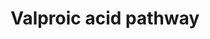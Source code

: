 ---
annotations:
- id: DOID:1826
  parent: central nervous system disease
  type: Disease Ontology
  value: epilepsy
- id: PW:0001229
  parent: classic metabolic pathway
  type: Pathway Ontology
  value: xenobiotic metabolic pathway
- id: CL:0000540
  parent: animal cell
  type: Cell Type Ontology
  value: neuron
- id: PW:0001451
  parent: drug pathway
  type: Pathway Ontology
  value: valproic acid drug pathway
- id: CL:0000182
  parent: native cell
  type: Cell Type Ontology
  value: hepatocyte
authors:
- Fehrhart
- DeSl
- Khanspers
- MaintBot
citedin:
- link: PMC6961668
  title: The double dealing of cyclin D1 (2020)
communities:
- Diseases
- ONTOX
description: 'Valproic acid is a drug used for treatment and management of seizure
  disorders, mania and prophylactic treatment of migraine headache. In epileptics,
  valproic acid is used to control absence seizures, tonic-clonic seizures (grand
  mal), complex partial seizures, and the seizures associated with Lennox-Gastaut
  syndrome.  Valproic Acid dissociates to the valproate ion in the gastrointestinal
  tract and then binds to and inhibits GABA transaminase. The drug''s anticonvulsant
  activity may be related to increased brain concentrations of gamma-aminobutyric
  acid (GABA), an inhibitory neurotransmitter in the CNS, by inhibiting enzymes that
  catabolize GABA or block the reuptake of GABA into glia and nerve endings. Valproic
  Acid may also work by suppressing repetitive neuronal firing through inhibition
  of voltage-sensitive sodium channels. It is also a histone deacetylase inhibitor.
  Valproic acid has also been shown to be an inhibitor of an enzyme called histone
  deacetylase 1 (HDAC1). HDAC1 is needed for HIV to remain in infected cells. A study
  published in August 2005 revealed that patients treated with valproic acid in addition
  to highly active antiretroviral therapy (HAART) showed a 75% reduction in latent
  HIV infection.  Source: description from http://www.drugbank.ca/drugs/DB00313 Metabolic
  pathway from: http://smpdb.ca/view/SMP00635  Proteins on this pathway have targeted
  assays available via the [https://assays.cancer.gov/available_assays?wp_id=WP3871
  CPTAC Assay Portal].'
last-edited: 2019-09-17
ndex: 050c657b-8b68-11eb-9e72-0ac135e8bacf
organisms:
- Homo sapiens
redirect_from:
- /index.php/Pathway:WP3871
- /instance/WP3871
- /instance/WP3871_r106754
revision: r106754
schema-jsonld:
- '@context': https://schema.org/
  '@id': https://wikipathways.github.io/pathways/WP3871.html
  '@type': Dataset
  creator:
    '@type': Organization
    name: WikiPathways
  description: 'Valproic acid is a drug used for treatment and management of seizure
    disorders, mania and prophylactic treatment of migraine headache. In epileptics,
    valproic acid is used to control absence seizures, tonic-clonic seizures (grand
    mal), complex partial seizures, and the seizures associated with Lennox-Gastaut
    syndrome.  Valproic Acid dissociates to the valproate ion in the gastrointestinal
    tract and then binds to and inhibits GABA transaminase. The drug''s anticonvulsant
    activity may be related to increased brain concentrations of gamma-aminobutyric
    acid (GABA), an inhibitory neurotransmitter in the CNS, by inhibiting enzymes
    that catabolize GABA or block the reuptake of GABA into glia and nerve endings.
    Valproic Acid may also work by suppressing repetitive neuronal firing through
    inhibition of voltage-sensitive sodium channels. It is also a histone deacetylase
    inhibitor. Valproic acid has also been shown to be an inhibitor of an enzyme called
    histone deacetylase 1 (HDAC1). HDAC1 is needed for HIV to remain in infected cells.
    A study published in August 2005 revealed that patients treated with valproic
    acid in addition to highly active antiretroviral therapy (HAART) showed a 75%
    reduction in latent HIV infection.  Source: description from http://www.drugbank.ca/drugs/DB00313
    Metabolic pathway from: http://smpdb.ca/view/SMP00635  Proteins on this pathway
    have targeted assays available via the [https://assays.cancer.gov/available_assays?wp_id=WP3871
    CPTAC Assay Portal].'
  keywords:
  - 2,3-diene-Valproic acid-CoA
  - 2-Propyl-2,4-pentadienoic acid
  - 2-Propylglutaric acid
  - 2-ene-Valproic acid CoA
  - 2-n-Propyl-4-oxopentanoic acid
  - 3-Hydroxyvalproic acid
  - 3-Hydroxyvalproic acid CoA
  - 3-Oxovalproic acid
  - 3-ene-Valproic acid CoA
  - 3-oxo-Valproic acid CoA
  - 4-Hydroxyvalproic acid
  - 4-ene-Valproic acid
  - 4-ene-Valproic acid CoA
  - 5-Hydroxyvalproic acid
  - ABAT
  - ACADSB
  - ACSM1
  - CYP2A6
  - CYP2B6
  - CYP2C9
  - EHHADH
  - GABA
  - HADHA
  - HADHB
  - HDAC1
  - HSD17B10
  - IVD
  - Pentanoyl-CoA
  - Propionyl-CoA
  - UGT1A3
  - Uridine 5'-diphosphate
  - Uridine diphosphate glucuronic acid
  - Valproic acid
  - Valproic acid CoA
  - Valproic acid glucuronide
  license: CC0
  name: Valproic acid pathway
seo: CreativeWork
title: Valproic acid pathway
wpid: WP3871
---